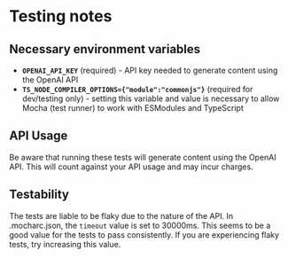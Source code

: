 # Testing notes

## Necessary environment variables
- **`OPENAI_API_KEY`** (required) - API key needed to generate content using the OpenAI API
- **`TS_NODE_COMPILER_OPTIONS={"module":"commonjs"}`** (required for dev/testing only) - setting this variable and value is necessary to allow Mocha (test runner) to work with ESModules and TypeScript

## API Usage
Be aware that running these tests will generate content using the OpenAI API. This will count against your API usage and may incur charges. 

## Testability
The tests are liable to be flaky due to the nature of the API. In .mocharc.json, the `timeout` value is set to 30000ms. This seems to be a good value for the tests to pass consistently. If you are experiencing flaky tests, try increasing this value.